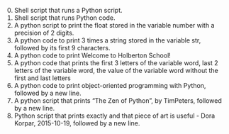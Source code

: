 0.  Shell script that runs a Python script.
1. Shell script that runs Python code.
4. A python script to print the float stored in the variable number with a precision of 2 digits.
5. A python code to print 3 times a string stored in the variable str, followed by its first 9 characters.
6. A python code  to print Welcome to Holberton School!
7. A python code that prints the first 3 letters of the variable word, last 2 letters of the variable word, the value of the variable word without the first and last letters
8. A python code to print object-oriented programming with Python, followed by a new line.
9. A python script that prints “The Zen of Python”, by TimPeters, followed by a new line.
100. Python script that prints exactly and that piece of art is useful - Dora Korpar, 2015-10-19, followed by a new line.
